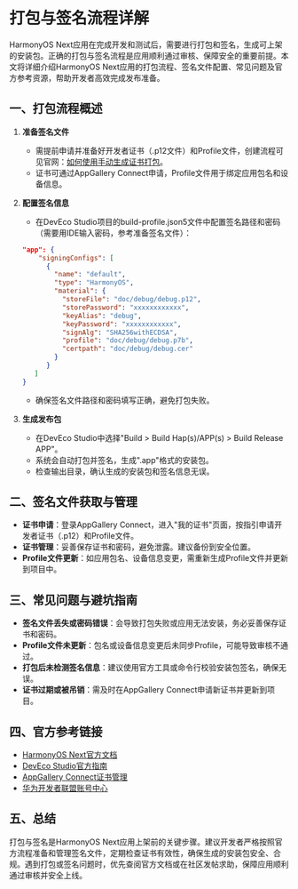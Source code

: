 # 打包与签名流程详解

HarmonyOS Next应用在完成开发和测试后，需要进行打包和签名，生成可上架的安装包。正确的打包与签名流程是应用顺利通过审核、保障安全的重要前提。本文将详细介绍HarmonyOS Next应用的打包流程、签名文件配置、常见问题及官方参考资源，帮助开发者高效完成发布准备。

## 一、打包流程概述

1. **准备签名文件**
   
   - 需提前申请并准备好开发者证书（.p12文件）和Profile文件，创建流程可见官网：[如何使用手动生成证书打包](https://developer.huawei.com/consumer/cn/doc/harmonyos-guides/ide-signing#section297715173233)。
   - 证书可通过AppGallery Connect申请，Profile文件用于绑定应用包名和设备信息。
   
2. **配置签名信息**
   
   - 在DevEco Studio项目的build-profile.json5文件中配置签名路径和密码（需要用IDE输入密码，参考准备签名文件）：
   
   ```json
   "app": {
       "signingConfigs": [
         {
           "name": "default",
           "type": "HarmonyOS",
           "material": {
             "storeFile": "doc/debug/debug.p12",
             "storePassword": "xxxxxxxxxxxx",
             "keyAlias": "debug",
             "keyPassword": "xxxxxxxxxxxx",
             "signAlg": "SHA256withECDSA",
             "profile": "doc/debug/debug.p7b",
             "certpath": "doc/debug/debug.cer"
           }
         }
      ]
   }
   ```
   - 确保签名文件路径和密码填写正确，避免打包失败。
   
3. **生成发布包**
   - 在DevEco Studio中选择"Build > Build Hap(s)/APP(s) > Build Release APP"。
   - 系统会自动打包并签名，生成".app"格式的安装包。
   - 检查输出目录，确认生成的安装包和签名信息无误。

## 二、签名文件获取与管理

- **证书申请**：登录AppGallery Connect，进入"我的证书"页面，按指引申请开发者证书（.p12）和Profile文件。
- **证书管理**：妥善保存证书和密码，避免泄露。建议备份到安全位置。
- **Profile文件更新**：如应用包名、设备信息变更，需重新生成Profile文件并更新到项目中。

## 三、常见问题与避坑指南

- **签名文件丢失或密码错误**：会导致打包失败或应用无法安装，务必妥善保存证书和密码。
- **Profile文件未更新**：包名或设备信息变更后未同步Profile，可能导致审核不通过。
- **打包后未检测签名信息**：建议使用官方工具或命令行校验安装包签名，确保无误。
- **证书过期或被吊销**：需及时在AppGallery Connect申请新证书并更新到项目。

## 四、官方参考链接

- [HarmonyOS Next官方文档](https://developer.huawei.com/consumer/cn/doc/)
- [DevEco Studio官方指南](https://developer.huawei.com/consumer/cn/doc/harmonyos-guides/ide-quick-start)
- [AppGallery Connect证书管理](https://developer.huawei.com/consumer/cn/service/josp/agc/index.html#/myApp)
- [华为开发者联盟账号中心](https://developer.huawei.com/consumer/cn/)

## 五、总结

打包与签名是HarmonyOS Next应用上架前的关键步骤。建议开发者严格按照官方流程准备和管理签名文件，定期检查证书有效性，确保生成的安装包安全、合规。遇到打包或签名问题时，优先查阅官方文档或在社区发帖求助，保障应用顺利通过审核并安全上线。
